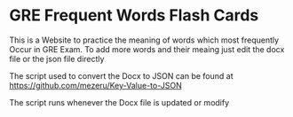# GRE Frequent Words Flash Cards 
This is a Website to practice the meaning of words which most frequently Occur in GRE Exam.
To add more words and their meaing just edit the docx file or the json file directly

 The script used to convert the Docx to JSON can be found at https://github.com/mezeru/Key-Value-to-JSON
 
 The script runs whenever the Docx file is updated or modify
